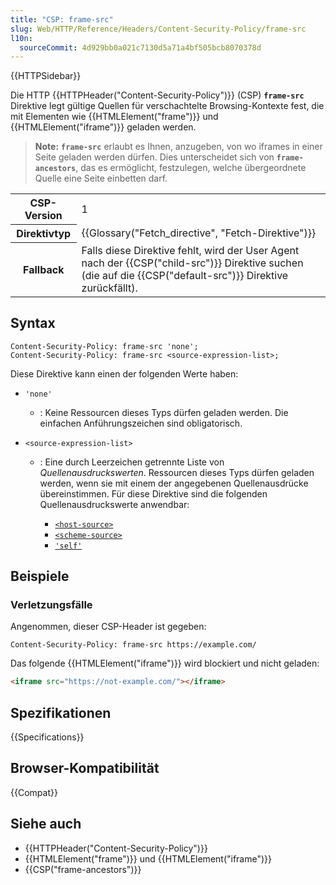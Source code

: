 ```yaml
---
title: "CSP: frame-src"
slug: Web/HTTP/Reference/Headers/Content-Security-Policy/frame-src
l10n:
  sourceCommit: 4d929bb0a021c7130d5a71a4bf505bcb8070378d
---
```


{{HTTPSidebar}}

Die HTTP {{HTTPHeader("Content-Security-Policy")}} (CSP)
**`frame-src`** Direktive legt gültige Quellen für verschachtelte
Browsing-Kontexte fest, die mit Elementen wie {{HTMLElement("frame")}} und
{{HTMLElement("iframe")}} geladen werden.

> **Note:** **`frame-src`** erlaubt es Ihnen, anzugeben, von wo iframes in einer Seite geladen werden dürfen.
> Dies unterscheidet sich von **`frame-ancestors`**, das es ermöglicht, festzulegen, welche übergeordnete Quelle eine Seite einbetten darf.

<table class="properties">
  <tbody>
    <tr>
      <th scope="row">CSP-Version</th>
      <td>1</td>
    </tr>
    <tr>
      <th scope="row">Direktivtyp</th>
      <td>{{Glossary("Fetch_directive", "Fetch-Direktive")}}</td>
    </tr>
    <tr>
      <th scope="row">Fallback</th>
      <td>
        Falls diese Direktive fehlt, wird der User Agent nach der
        {{CSP("child-src")}} Direktive suchen (die auf die
        {{CSP("default-src")}} Direktive zurückfällt).
      </td>
    </tr>
  </tbody>
</table>

## Syntax

```http
Content-Security-Policy: frame-src 'none';
Content-Security-Policy: frame-src <source-expression-list>;
```

Diese Direktive kann einen der folgenden Werte haben:

- `'none'`
  - : Keine Ressourcen dieses Typs dürfen geladen werden. Die einfachen Anführungszeichen sind obligatorisch.
- `<source-expression-list>`

  - : Eine durch Leerzeichen getrennte Liste von _Quellenausdruckswerten_. Ressourcen dieses Typs dürfen geladen werden, wenn sie mit einem der angegebenen Quellenausdrücke übereinstimmen. Für diese Direktive sind die folgenden Quellenausdruckswerte anwendbar:

    - [`<host-source>`](/de/docs/Web/HTTP/Reference/Headers/Content-Security-Policy#host-source)
    - [`<scheme-source>`](/de/docs/Web/HTTP/Reference/Headers/Content-Security-Policy#scheme-source)
    - [`'self'`](/de/docs/Web/HTTP/Reference/Headers/Content-Security-Policy#self)

## Beispiele

### Verletzungsfälle

Angenommen, dieser CSP-Header ist gegeben:

```http
Content-Security-Policy: frame-src https://example.com/
```

Das folgende {{HTMLElement("iframe")}} wird blockiert und nicht geladen:

```html
<iframe src="https://not-example.com/"></iframe>
```

## Spezifikationen

{{Specifications}}

## Browser-Kompatibilität

{{Compat}}

## Siehe auch

- {{HTTPHeader("Content-Security-Policy")}}
- {{HTMLElement("frame")}} und {{HTMLElement("iframe")}}
- {{CSP("frame-ancestors")}}
